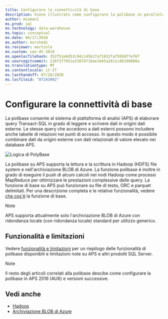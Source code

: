 ```yaml
---
title: Configurare la connettività di base
description: Viene illustrato come configurare la polibase in parallelo data warehouse per connettersi a origini dati BLOB di archiviazione Hadoop o Microsoft Azure esterni. Usare la polibase per eseguire query che integrano i dati da più origini, tra cui Hadoop, archiviazione BLOB di Azure e data warehouse parallele.
author: mzaman1
ms.prod: sql
ms.technology: data-warehouse
ms.topic: conceptual
ms.date: 04/17/2018
ms.author: murshedz
ms.reviewer: martinle
ms.custom: seo-dt-2019
ms.openlocfilehash: 352f51e0d53c9dc145b1faf1832faf59587fef6f
ms.sourcegitcommit: 216f377451e53874718ae1645a2611cdb198808a
ms.translationtype: MT
ms.contentlocale: it-IT
ms.lasthandoff: 07/28/2020
ms.locfileid: "87243092"
---
```

# <a name="configure-polybase-connectivity"></a>Configurare la connettività di base
La polibase consente al sistema di piattaforma di analisi (APS) di elaborare query Transact-SQL in grado di leggere e scrivere dati in origini dati esterne. Le stesse query che accedono a dati esterni possono includere anche tabelle di relazioni nei punti di accesso. In questo modo è possibile combinare dati da origini esterne con dati relazionali di valore elevato nei database APS.

![Logica di PolyBase](media/polybase/polybase-logical.png)

La polibase su APS supporta la lettura e la scrittura in Hadoop (HDFS) file system e nell'archiviazione BLOB di Azure. La funzione polibase è inoltre in grado di eseguire il push di alcuni calcoli nei nodi Hadoop come processi MapReduce per ottimizzare le prestazioni complessive delle query. La funzione di base su APS può funzionare su file di testo, ORC e parquet delimitati. Per una descrizione completa e le relative funzionalità, vedere [che cos'è](https://docs.microsoft.com/sql/relational-databases/polybase/polybase-guide) la funzione di base.

> [!NOTE]
> APS supporta attualmente solo l'archiviazione BLOB di Azure con ridondanza locale (con ridondanza locale) standard per utilizzo generico.

## <a name="features-and-limitations"></a>Funzionalità e limitazioni
Vedere [funzionalità e limitazioni](https://docs.microsoft.com/sql/relational-databases/polybase/polybase-versioned-feature-summary) per un riepilogo delle funzionalità di polibase disponibili e limitazioni note su APS e altri prodotti SQL Server.

> [!NOTE] 
> Il resto degli articoli correlati alla polibase descibe come configurare la polibase in APS 2016 (AU6) e versioni successive.

## <a name="see-also"></a>Vedi anche
- [Hadoop](polybase-configure-hadoop.md)
- [Archiviazione BLOB di Azure](polybase-configure-azure-blob-storage.md)
<!-- MISSING LINKS [PolyBase &#40;SQL Server PDW&#41;](../sqlpdw/polybase-sql-server-pdw.md)  -->  
  
